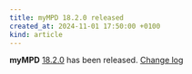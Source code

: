 ```yaml
---
title: myMPD 18.2.0 released
created_at: 2024-11-01 17:50:00 +0100
kind: article
---
```


**myMPD** [18.2.0](https://github.com/jcorporation/myMPD/releases/tag/v18.2.0) has been released.
[Change log](https://raw.githubusercontent.com/jcorporation/myMPD/v18.2.0/CHANGELOG.md)
